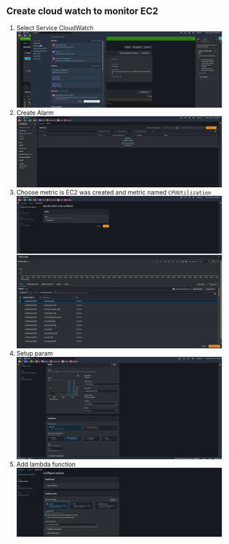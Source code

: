 ## Create cloud watch to monitor EC2

1. Select Service CloudWatch
   ![alt text](<Screenshot 2024-08-25 091617.png>)
2. Create Alarm
   ![alt text](<Screenshot 2024-08-25 091735.png>)
3. Choose metric is EC2 was created and metric named `CPUUtilization`
   ![alt text](<Screenshot 2024-08-25 091823.png>)
   ![alt text](<Screenshot 2024-08-25 092745.png>)
4. Setup param
   ![alt text](<Screenshot 2024-08-25 174350.png>)
5. Add lambda function
   ![alt text](<Screenshot 2024-08-25 174437.png>)
